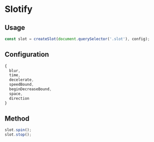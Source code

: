 # Slotify
## Usage
```javascript
const slot = createSlot(document.querySelector('.slot'), config);
```

## Configuration
```javascript
{
  blur,
  time,
  decelerate,
  speedBound,
  beginDecreaseBound,
  space,
  direction
}
```
## Method
```javascript
slot.spin();
slot.stop();
```
